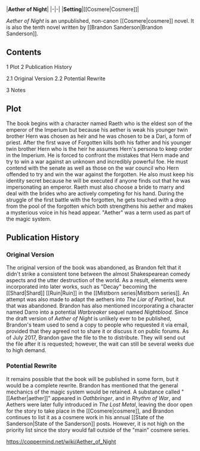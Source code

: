 |**Aether of Night**|
|-|-|
|**Setting**|[[Cosmere\|Cosmere]]|

*Aether of Night* is an unpublished, non-canon [[Cosmere\|cosmere]] novel. It is also the tenth novel written by [[Brandon Sanderson\|Brandon Sanderson]].

## Contents

1 Plot
2 Publication History

2.1 Original Version
2.2 Potential Rewrite


3 Notes


## Plot
The book begins with a character named Raeth who is the eldest son of the emperor of the Imperium but because his aether is weak his younger twin brother Hern was chosen as heir and he was chosen to be a Dari, a form of priest. After the first wave of Forgotten kills both his father and his younger twin brother Hern who is the heir he assumes Hern's persona to keep order in the Imperium. He is forced to confront the mistakes that Hern made and try to win a war against an unknown and incredibly powerful foe. He must contend with the senate as well as those on the war council who Hern offended to try and win the war against the forgotten. He also must keep his identity secret because he will be executed if anyone finds out that he was impersonating an emperor. Raeth must also choose a bride to marry and deal with the brides who are actively competing for his hand. During the struggle of the first battle with the forgotten, he gets touched with a drop from the pool of the forgotten which both strengthens his aether and makes a mysterious voice in his head appear. "Aether" was a term used as part of the magic system.

## Publication History
### Original Version
The original version of the book was abandoned, as Brandon felt that it didn't strike a consistent tone between the almost Shakespearean comedy aspects and the utter destruction of the world. As a result, elements were incorporated into later works, such as "Decay" becoming the [[Shard\|Shard]] [[Ruin\|Ruin]] in the [[Mistborn series\|Mistborn series]]. An attempt was also made to adapt the aethers into *The Liar of Partinel*, but that was abandoned. Brandon has also mentioned incorporating a character named Darro into a potential *Warbreaker* sequel named *Nightblood*.
Since the draft version of *Aether of Night* is unlikely ever to be published, Brandon's team used to send a copy to people who requested it via email, provided that they agreed not to share it or discuss it on public forums. As of July 2017, Brandon gave the file to the  to distribute. They will send out the file after it is requested; however, the wait can still be several weeks due to high demand.

### Potential Rewrite
It remains possible that the book will be published in some form, but it would be a complete rewrite. Brandon has mentioned that the general mechanics of the magic system would be retained. A substance called "[[Aether\|aether]]" appeared in *Oathbringer*, and in *Rhythm of War*, and Aethers were later fully introduced in *The Lost Metal*, leaving the door open for the story to take place in the [[Cosmere\|cosmere]], and Brandon continues to list it as a cosmere work in his annual [[State of the Sanderson\|State of the Sanderson]] posts. However, it is not high on the priority list since the story would fall outside of the "main" cosmere series.



https://coppermind.net/wiki/Aether_of_Night